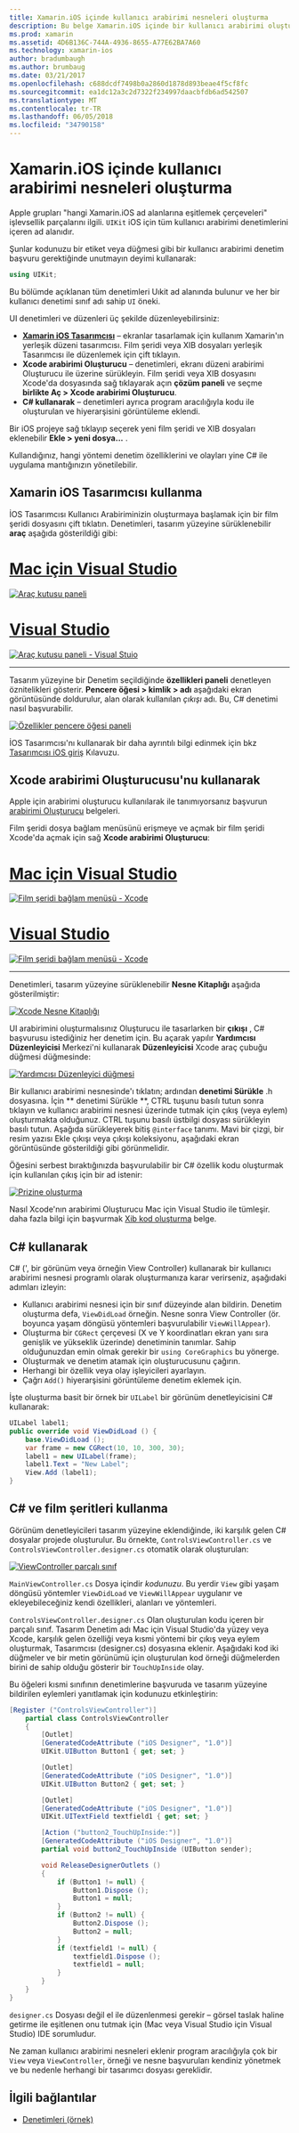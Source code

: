 ```yaml
---
title: Xamarin.iOS içinde kullanıcı arabirimi nesneleri oluşturma
description: Bu belge Xamarin.iOS içinde bir kullanıcı arabirimi oluşturmak nasıl bir bakış sağlar. İOS Tasarımcısı, Xcode arabirimi Oluşturucu, C# ve film şeritleri açıklanır.
ms.prod: xamarin
ms.assetid: 4D6B136C-744A-4936-8655-A77E62BA7A60
ms.technology: xamarin-ios
author: bradumbaugh
ms.author: brumbaug
ms.date: 03/21/2017
ms.openlocfilehash: c688dcdf7498b0a2860d1878d893beae4f5cf8fc
ms.sourcegitcommit: ea1dc12a3c2d7322f234997daacbfdb6ad542507
ms.translationtype: MT
ms.contentlocale: tr-TR
ms.lasthandoff: 06/05/2018
ms.locfileid: "34790158"
---
```

# <a name="creating-user-interface-objects-in-xamarinios"></a>Xamarin.iOS içinde kullanıcı arabirimi nesneleri oluşturma

Apple grupları "hangi Xamarin.iOS ad alanlarına eşitlemek çerçeveleri" işlevsellik parçalarını ilgili. `UIKit` iOS için tüm kullanıcı arabirimi denetimlerini içeren ad alanıdır.

Şunlar kodunuzu bir etiket veya düğmesi gibi bir kullanıcı arabirimi denetim başvuru gerektiğinde unutmayın deyimi kullanarak:

```csharp
using UIKit;
```

Bu bölümde açıklanan tüm denetimleri Uıkit ad alanında bulunur ve her bir kullanıcı denetimi sınıf adı sahip `UI` öneki.

UI denetimleri ve düzenleri üç şekilde düzenleyebilirsiniz:

-  **[Xamarin iOS Tasarımcısı](~/ios/user-interface/designer/index.md)**  – ekranlar tasarlamak için kullanım Xamarin'ın yerleşik düzeni tasarımcısı. Film şeridi veya XIB dosyaları yerleşik Tasarımcısı ile düzenlemek için çift tıklayın.
-  **Xcode arabirimi Oluşturucu** – denetimleri, ekranı düzeni arabirimi Oluşturucu ile üzerine sürükleyin. Film şeridi veya XIB dosyasını Xcode'da dosyasında sağ tıklayarak açın **çözüm paneli** ve seçme **birlikte Aç > Xcode arabirimi Oluşturucu**.
-  **C# kullanarak** – denetimleri ayrıca program aracılığıyla kodu ile oluşturulan ve hiyerarşisini görüntüleme eklendi.

Bir iOS projeye sağ tıklayıp seçerek yeni film şeridi ve XIB dosyaları eklenebilir **Ekle > yeni dosya...** .

Kullandığınız, hangi yöntemi denetim özelliklerini ve olayları yine C# ile uygulama mantığınızın yönetilebilir.

## <a name="using-xamarin-ios-designer"></a>Xamarin iOS Tasarımcısı kullanma

İOS Tasarımcısı Kullanıcı Arabiriminizin oluşturmaya başlamak için bir film şeridi dosyasını çift tıklatın. Denetimleri, tasarım yüzeyine sürüklenebilir **araç** aşağıda gösterildiği gibi:

# <a name="visual-studio-for-mactabvsmac"></a>[Mac için Visual Studio](#tab/vsmac)

 [![](creating-ui-objects-images/image2b.png "Araç kutusu paneli")](creating-ui-objects-images/image2b.png#lightbox)
 
# <a name="visual-studiotabvswin"></a>[Visual Studio](#tab/vswin)

 [![](creating-ui-objects-images/image2b-vs.png "Araç kutusu paneli - Visual Stuio")](creating-ui-objects-images/image2b.png#lightbox)
 
-----

Tasarım yüzeyine bir Denetim seçildiğinde **özellikleri paneli** denetleyen öznitelikleri gösterir. **Pencere öğesi > kimlik > adı** aşağıdaki ekran görüntüsünde doldurulur, alan olarak kullanılan *çıkışı* adı. Bu, C# denetimi nasıl başvurabilir.

 [![](creating-ui-objects-images/image3b.png "Özellikler pencere öğesi paneli")](creating-ui-objects-images/image3b.png#lightbox)

İOS Tasarımcısı'nı kullanarak bir daha ayrıntılı bilgi edinmek için bkz [Tasarımcısı iOS giriş](~/ios/user-interface/designer/introduction.md) Kılavuzu.

## <a name="using-xcode-interface-builder"></a>Xcode arabirimi Oluşturucusu'nu kullanarak

Apple için arabirimi oluşturucu kullanılarak ile tanımıyorsanız başvurun [arabirimi Oluşturucu](https://developer.apple.com/xcode/interface-builder/) belgeleri.

Film şeridi dosya bağlam menüsünü erişmeye ve açmak bir film şeridi Xcode'da açmak için sağ **Xcode arabirimi Oluşturucu**:

# <a name="visual-studio-for-mactabvsmac"></a>[Mac için Visual Studio](#tab/vsmac)

 [![](creating-ui-objects-images/imagexcode.png "Film şeridi bağlam menüsü - Xcode")](creating-ui-objects-images/imagexcode.png#lightbox)
 
# <a name="visual-studiotabvswin"></a>[Visual Studio](#tab/vswin)

[![](creating-ui-objects-images/imagexcode-vs.png "Film şeridi bağlam menüsü - Xcode")](creating-ui-objects-images/imagexcode-vs.png#lightbox)

-----

Denetimleri, tasarım yüzeyine sürüklenebilir **Nesne Kitaplığı** aşağıda gösterilmiştir:

 [![](creating-ui-objects-images/image5a.png "Xcode Nesne Kitaplığı")](creating-ui-objects-images/image5a.png#lightbox)

UI arabirimini oluşturmalısınız Oluşturucu ile tasarlarken bir **çıkışı** , C# başvurusu istediğiniz her denetim için. Bu açarak yapılır **Yardımcısı Düzenleyicisi** Merkezi'ni kullanarak **Düzenleyicisi** Xcode araç çubuğu düğmesi düğmesinde:

 [![](creating-ui-objects-images/image6a.png "Yardımcısı Düzenleyici düğmesi")](creating-ui-objects-images/image6a.png#lightbox)

Bir kullanıcı arabirimi nesnesinde'ı tıklatın; ardından **denetimi Sürükle** .h dosyasına. İçin ** denetimi Sürükle **, CTRL tuşunu basılı tutun sonra tıklayın ve kullanıcı arabirimi nesnesi üzerinde tutmak için çıkış (veya eylem) oluşturmakta olduğunuz. CTRL tuşunu basılı üstbilgi dosyası sürükleyin basılı tutun. Aşağıda sürükleyerek bitiş `@interface` tanımı. Mavi bir çizgi, bir resim yazısı Ekle çıkışı veya çıkışı koleksiyonu, aşağıdaki ekran görüntüsünde gösterildiği gibi görünmelidir.

Öğesini serbest bıraktığınızda başvurulabilir bir C# özellik kodu oluşturmak için kullanılan çıkış için bir ad istenir:

 [![](creating-ui-objects-images/image8a.png "Prizine oluşturma")](creating-ui-objects-images/image8a.png#lightbox)

Nasıl Xcode'nın arabirimi Oluşturucu Mac için Visual Studio ile tümleşir. daha fazla bilgi için başvurmak [Xib kod oluşturma](~/ios/internals/xib-code-generation.md#generated) belge.

##  <a name="using-c"></a>C# kullanarak

C# (', bir görünüm veya örneğin View Controller) kullanarak bir kullanıcı arabirimi nesnesi programlı olarak oluşturmanıza karar verirseniz, aşağıdaki adımları izleyin:

-  Kullanıcı arabirimi nesnesi için bir sınıf düzeyinde alan bildirin. Denetim oluşturma defa, `ViewDidLoad` örneğin. Nesne sonra View Controller (ör. boyunca yaşam döngüsü yöntemleri başvurulabilir
`ViewWillAppear`).
-  Oluşturma bir `CGRect` çerçevesi (X ve Y koordinatları ekran yanı sıra genişlik ve yükseklik üzerinde) denetiminin tanımlar. Sahip olduğunuzdan emin olmak gerekir bir `using CoreGraphics` bu yönerge.
-  Oluşturmak ve denetim atamak için oluşturucusunu çağırın.
-  Herhangi bir özellik veya olay işleyicileri ayarlayın.
-  Çağrı `Add()` hiyerarşisini görüntüleme denetim eklemek için.

İşte oluşturma basit bir örnek bir `UILabel` bir görünüm denetleyicisini C# kullanarak:

```csharp
UILabel label1;
public override void ViewDidLoad () {
    base.ViewDidLoad ();
    var frame = new CGRect(10, 10, 300, 30);
    label1 = new UILabel(frame);
    label1.Text = "New Label";
    View.Add (label1);
}
```

<a name="partial_classes" />

## <a name="using-c-and-storyboards"></a>C# ve film şeritleri kullanma

Görünüm denetleyicileri tasarım yüzeyine eklendiğinde, iki karşılık gelen C# dosyalar projede oluşturulur. Bu örnekte, `ControlsViewController.cs` ve `ControlsViewController.designer.cs` otomatik olarak oluşturulan:

 [![](creating-ui-objects-images/image9b.png "ViewController parçalı sınıf")](creating-ui-objects-images/image9b.png#lightbox)

`MainViewController.cs` Dosya içindir *kodunuzu*. Bu yerdir `View` gibi yaşam döngüsü yöntemler `ViewDidLoad` ve `ViewWillAppear` uygulanır ve ekleyebileceğiniz kendi özellikleri, alanları ve yöntemleri.

`ControlsViewController.designer.cs` Olan oluşturulan kodu içeren bir parçalı sınıf. Tasarım Denetim adı Mac için Visual Studio'da yüzey veya Xcode, karşılık gelen özelliği veya kısmi yöntemi bir çıkış veya eylem oluşturmak, Tasarımcısı (designer.cs) dosyasına eklenir. Aşağıdaki kod iki düğmeler ve bir metin görünümü için oluşturulan kod örneği düğmelerden birini de sahip olduğu gösterir bir `TouchUpInside` olay.

Bu öğeleri kısmi sınıfının denetimlerine başvuruda ve tasarım yüzeyine bildirilen eylemleri yanıtlamak için kodunuzu etkinleştirin:

```csharp
[Register ("ControlsViewController")]
    partial class ControlsViewController
    {
        [Outlet]
        [GeneratedCodeAttribute ("iOS Designer", "1.0")]
        UIKit.UIButton Button1 { get; set; }

        [Outlet]
        [GeneratedCodeAttribute ("iOS Designer", "1.0")]
        UIKit.UIButton Button2 { get; set; }

        [Outlet]
        [GeneratedCodeAttribute ("iOS Designer", "1.0")]
        UIKit.UITextField textfield1 { get; set; }

        [Action ("button2_TouchUpInside:")]
        [GeneratedCodeAttribute ("iOS Designer", "1.0")]
        partial void button2_TouchUpInside (UIButton sender);

        void ReleaseDesignerOutlets ()
        {
            if (Button1 != null) {
                Button1.Dispose ();
                Button1 = null;
            }
            if (Button2 != null) {
                Button2.Dispose ();
                Button2 = null;
            }
            if (textfield1 != null) {
                textfield1.Dispose ();
                textfield1 = null;
            }
        }
    }
}
```

`designer.cs` Dosyası değil el ile düzenlenmesi gerekir – görsel taslak haline getirme ile eşitlenen onu tutmak için (Mac veya Visual Studio için Visual Studio) IDE sorumludur.

Ne zaman kullanıcı arabirimi nesneleri eklenir program aracılığıyla çok bir `View` veya `ViewController`, örneği ve nesne başvuruları kendiniz yönetmek ve bu nedenle herhangi bir tasarımcı dosyası gereklidir.



## <a name="related-links"></a>İlgili bağlantılar

- [Denetimleri (örnek)](https://developer.xamarin.com/samples/Controls/)
